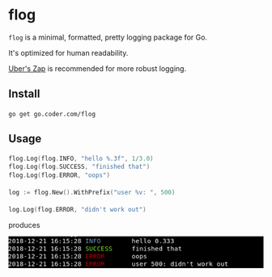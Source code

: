 # flog

`flog` is a minimal, formatted, pretty logging package for Go.

It's optimized for human readability.

[Uber's Zap](https://github.com/uber-go/zap) is recommended for more robust logging.

## Install

`go get go.coder.com/flog`

## Usage

```go
flog.Log(flog.INFO, "hello %.3f", 1/3.0)
flog.Log(flog.SUCCESS, "finished that")
flog.Log(flog.ERROR, "oops")

log := flog.New().WithPrefix("user %v: ", 500)

log.Log(flog.ERROR, "didn't work out")
```

produces

![example](docs/usage.png)


